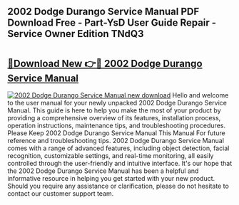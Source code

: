 ## 2002 Dodge Durango Service Manual PDF Download Free - Part-YsD User Guide Repair - Service Owner Edition TNdQ3

# <h2><a href="http://bc10454.oget.top/?id=2002+Dodge+Durango+Service+Manual">🔗Download New 👉🔴 2002 Dodge Durango Service Manual</a></h2>

[![2002 Dodge Durango Service Manual new download](https://i.imgur.com/5g1atiW.png)](http://bc10454.oget.top/?id=2002+Dodge+Durango+Service+Manual)
Hello and welcome to the user manual for your newly unpacked 2002 Dodge Durango Service Manual. This guide is here to help you make the most of your product by providing a comprehensive overview of its features, installation process, operation instructions, maintenance tips, and troubleshooting procedures. Please Keep 2002 Dodge Durango Service Manual This Manual For future reference and troubleshooting tips. 2002 Dodge Durango Service Manual comes with a range of advanced features, including object detection, facial recognition, customizable settings, and real-time monitoring, all easily controlled through the user-friendly and intuitive interface. It's our hope that the 2002 Dodge Durango Service Manual has been a helpful and informative resource in helping you get started with your new product. Should you require any assistance or clarification, please do not hesitate to contact our customer support team.
